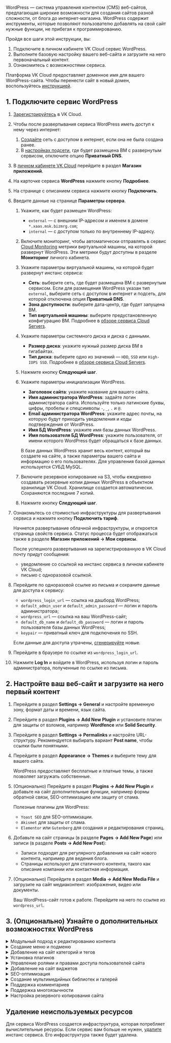 WordPress — система управления контентом (CMS) веб-сайтов, предлагающая широкие возможности для создания сайтов разной сложности, от блога до интернет-магазина. WordPress содержит инструменты, которые позволяют пользователю добавлять на свой сайт нужные функции, не прибегая к программированию.

Пройдя все шаги этой инструкции, вы:

1. Подключите в личном кабинете VK Cloud сервис WordPress.
1. Выполните базовую настройку вашего веб-сайта и загрузите на него первоначальный контент.
1. Ознакомитесь с возможностями сервиса.

<info>

Платформа VK Cloud предоставляет доменное имя для вашего WordPress-сайта. Чтобы перенести сайт в новый домен, воспользуйтесь [инструкцией](../wordpress-domain).

</info>

## 1. Подключите сервис WordPress

1. [Зарегистрируйтесь](/ru/intro/start/account-registration) в VK Cloud.
1. Чтобы после развертывания сервиса WordPress иметь доступ к нему через интернет:

    1. [Создайте](/ru/networks/vnet/service-management/net#sozdanie_seti) сеть с доступом в интернет, если она не была создана ранее.
    1. В [настройках подсети](/ru/networks/vnet/service-management/net#redaktirovanie_podseti), где будет размещена ВМ с развернутым сервисом, отключите опцию **Приватный DNS**.

1. В [личном кабинете VK Cloud](https://msk.cloud.vk.com/app) перейдите в раздел **Магазин приложений**.
1. На карточке сервиса **WordPress** нажмите кнопку **Подробнее**.
1. На странице с описанием сервиса нажмите кнопку **Подключить**.
1. Введите данные на странице **Параметры сервера**.

    1. Укажите, как будет размещен WordPress:

        - `external` — с внешним IP-адресом и именем в домене `*.xaas.msk.bizmrg.com`;
        - `internal` — с доступом только по внутреннему IP-адресу.

    1. Включите мониторинг, чтобы автоматически отправлять в сервис [Cloud Monitoring](/ru/monitoring-services/monitoring) метрики виртуальной машины, на которой развернут WordPress. Эти метрики будут доступны в разделе **Мониторинг** личного кабинета.
    1. Укажите параметры виртуальной машины, на которой будет развернут инстанс сервиса:

        - **Сеть**: выберите сеть, где будет размещена ВМ с развернутым сервисом. Если для размещения WordPress указан тип `external`, выберите сеть с доступом в интернет и подсеть, для которой отключена опция **Приватный DNS**.
        - **Зона доступности**: выберите дата-центр, где будет запущена ВМ.
        - **Тип виртуальной машины**: выберите предустановленную конфигурацию ВМ. Подробнее в [обзоре сервиса Cloud Servers](/ru/computing/iaas/concepts/about#flavors).

    1. Укажите параметры системного диска и диска с данными.

        - **Размер диска**: укажите нужный размер диска ВМ в гигабайтах.
        - **Тип диска**: выберите одно из значений — `HDD`, `SSD` или `High-IOPS SSD`. Подробнее в [обзоре сервиса Cloud Servers](/ru/computing/iaas/concepts/about#diski).

    1. Нажмите кнопку **Следующий шаг**.
    1. Укажите параметры инициализации WordPress.

        - **Заголовок сайта**: укажите название для вашего сайта.
        - **Имя администратора WordPress**: задайте логин администратора сайта. Используйте только латинские буквы, цифры, пробелы и спецсимволы `-`, `_`, `.` и `@`.
        - **Email администратора WordPress**: укажите адрес почты, на которую будут приходить уведомления и коды подтверждения от WordPress.
        - **Имя БД WordPress**: укажите имя базы данных WordPress.
        - **Имя пользователя БД WordPress**: укажите пользователя, от имени которого WordPress будет обращаться к базе данных.

        <info>

        В базе данных WordPress хранит весь контент, который вы создаете на сайте, а также параметры вашего сайта и информацию о его пользователях. Для управления базой данных используется СУБД MySQL.

        </info>

    1. Включите резервное копирование на S3, чтобы ежедневно создавать резервные копии данных WordPress в объектном хранилище VK Cloud. Хранилище создается автоматически. Сохраняются последние 7 копий.
    1. Нажмите кнопку **Следующий шаг**.

1. Ознакомьтесь со стоимостью инфраструктуры для развертывания сервиса и нажмите кнопку **Подключить тариф**.

    Начнется развертывание облачной инфраструктуры, и откроется страница свойств сервиса. Статус процесса будет отображаться также в разделе **Магазин приложений → Мои сервисы**.

    После успешного развертывания на зарегистрированную в VK Cloud почту придут сообщения:

    - уведомление со ссылкой на инстанс сервиса в личном кабинете VK Cloud;
    - письмо с одноразовой ссылкой.

1. Перейдите по одноразовой ссылке из письма и сохраните данные для доступа к сервису:

    - `wordpress_login_url` — ссылка на дашборд WordPress;
    - `default_admin_user` и `default_admin_password` — логин и пароль администратора;
    - `wordpress_url` — ссылка на ваш WordPress-сайт;
    - `default_db_name` и `default_db_password` — логин и пароль пользователя базы данных WordPress;
    - `keypair` — приватный ключ для подключения по SSH.

   <info>

   Если данные для доступа утрачены, [сгенерируйте](../../service-management/pr-instance-manage#update_access) новые.

   </info>

1. Перейдите в браузере по ссылке из `wordpress_login_url`.
1. Нажмите **Log In** и войдите в WordPress, используя логин и пароль администратора, полученные по ссылке из письма.

## 2. Настройте ваш веб-сайт и загрузите на него первый контент

1. Перейдите в раздел **Settings → General** и настройте временную зону, формат даты и времени, язык сайта.
1. Перейдите в раздел **Plugins → Add New Plugin** и установите плагин для защиты от взломов, например **Wordfence** или **Solid Security**.
1. Перейдите в раздел **Settings → Permalinks** и настройте URL-структуру. Рекомендуется выбирать вариант **Post name**, чтобы ссылки были понятными.
1. Перейдите в раздел **Appearance → Themes** и выберите тему для вашего сайта.

    <info>

    WordPress предоставляет бесплатные и платные темы, а также позволяет загружать собственные.

    </info>

2. (Опционально) Перейдите в раздел **Plugins → Add New Plugin** и добавьте на сайт дополнительные функции, например формы обратной связи, SEO-оптимизацию или защиту от спама.

    <info>

    Полезные плагины для WordPress:

    - `Yoast SEO` для SEO-оптимизации.
    - `Akismet` для защиты от спама.
    - `Elementor` или `Gutenberg` для создания и редактирования страниц.

    </info>

1. Добавьте на сайт страницы (в разделе **Pages → Add New Page**) или записи (в разделе **Posts → Add New Post**):

   - Записи подходят для регулярного добавления на сайт нового контента, например для ведения блога.
   - Страницы используют для статичного контента, такого как описание компании или контактная информация.

1. (Опционально) Перейдите в раздел **Media → Add New Media File** и загрузите на сайт медиаконтент: изображения, видео или документы.

    Ваш WordPress-сайт готов к работе. Перейдите на него по ссылке из `wordpress_url`.

## 3. (Опционально) Узнайте о дополнительных возможностях WordPress

<details>
  <summary>Модульный подход к редактированию контента</summary>

WordPress по умолчанию использует редактор Gutenberg, который позволяет создавать контент в виде блоков. Блоки — это отдельные элементы контента, такие как текст, изображения, видео, заголовки и т.д. Блоки можно добавлять на страницу как отдельный модуль, перемещать и настраивать.

Основные типы блоков:

- `Paragraph` — для добавления текста.
- `Image` — для вставки картинок.
- `Heading` — для структурирования текста с помощью заголовков разного уровня.
- `Gallery` — для добавления нескольких изображений.
- `Video` — для вставки видео из библиотеки или с помощью ссылки на YouTube.
- `Buttons` — для создания кнопок.

С редактором Gutenberg вы можете быстро создавать страницы и записи, не используя HTML или PHP.

</details>

<details>
  <summary>Создание меню и подменю</summary>

Меню и подменю используются для улучшения организации контента и навигации по сайту.

Чтобы создать меню:

1. Перейдите в раздел **Appearance → Menus**.
1. Создайте новое меню, добавив в него ссылки на страницы, записи, категории или внешние ссылки.
1. Укажите, где меню должно отображаться на сайте, например в шапке или подвале.

<info>

Возможность использования меню зависит от выбранной для сайта темы.

</info>

</details>

<details>
  <summary>Добавление на сайт категорий и тегов</summary>

Категории и теги помогают организовать контент, особенно на сайтах с регулярным добавлением новых записей, таких как блоги.

- Категории подходят для крупной сортировки записей. Например, для блога о кулинарии можно создать категории `Завтраки`, `Ужины`, `Десерты`.
- Теги используются для обозначения специфических тем внутри каждой записи. Например, для рецепта овсяной каши можно добавить теги `овсянка`, `веганский`, `быстро`.

Добавить или отредактировать категории и теги можно в разделах **Posts → Categories** и **Posts → Tags**.

</details>

<details>
  <summary>Установка плагинов</summary>

WordPress позволяет расширить функциональность вашего сайта путем установки плагинов.

Примеры плагинов:

- `Elementor` — визуальный конструктор страниц. Позволяет создавать страницы методом drag-and-drop, используя готовые блоки и шаблоны.
- `Contact Form 7` — простой плагин для создания контактных форм. Он позволяет легко добавить на сайт форму обратной связи.
- `WP Super Cache` — плагин для улучшения производительности сайта за счет кеширования страниц, что ускоряет их загрузку.
- `UpdraftPlus` — плагин для автоматического резервного копирования сайта, позволяет обеспечить сохранность данных в случае сбоев.
- `WooCommerce` — если вы планируете создать интернет-магазин, этот плагин добавит все необходимые функции для продаж: корзину, страницы продуктов, способы оплаты и доставки.

Установить новые плагины можно в разделе **Plugins → Add New Plugin**.

</details>

<details>
  <summary>Управление ролями и правами доступа пользователей сайта</summary>

WordPress поддерживает для пользователей сайта роли с разными уровнями доступа:

- `Administrator` имеет полный контроль над сайтом.
- `Editor` может управлять всеми записями, страницами, комментариями и медиафайлами.
- `Author` может создавать и публиковать свои записи.
- `Contributor` может создавать черновики записей, но не публиковать их.
- `Subscriber` может только читать контент и оставлять комментарии.

Эти роли можно настроить в разделе **Users → All users**.

Если вам нужен больший контроль над правами доступа, используйте плагин `User Role Editor`. Установить его можно в разделе **Plugins → Add New Plugin**.

</details>

<details>
  <summary>Добавление на сайт виджетов</summary>

Виджеты — небольшие модули, которые вы можете добавлять в боковые панели или подвал вашего сайта. Они предназначены для отображения различных элементов: последних записей, строки поиска, списка категорий, популярных записей.

Добавить виджеты можно в разделе **Appearance → Widgets**.

<info>

Возможность использования виджетов зависит от выбранной для сайта темы.

</info>

</details>

<details>
  <summary>SEO-оптимизация</summary>

Для улучшения видимости вашего сайта в поисковых системах вы можете использовать плагин `Yoast SEO`. Он позволяет:

- Оптимизировать страницы и записи сайта для поисковых систем с помощью ключевых слов.
- Генерировать XML-карты сайта для поисковых систем.
- Настраивать метатеги (заголовки, описания) для каждой страницы.

Установить плагин можно в разделе **Plugins → Add New Plugin**.

</details>

<details>
  <summary>Создание мультимедийных библиотек и галерей</summary>

В разделе **Media → Add New Media File** вы можете загружать изображения, видео и аудио. WordPress позволяет:

- Создавать папки в библиотеке загруженных медиафайлов с помощью дополнительных плагинов.
- Изменять размеры изображений непосредственно в WordPress.
- Использовать блок `Gallery` для создания фотоальбомов на страницах сайта.

</details>

<details>
  <summary>Поддержка комментариев</summary>

WordPress поддерживает систему комментариев. В разделе **General → Discussion** вы можете:

- Указать, кто может оставлять комментарии, например только зарегистрированные пользователи.
- Включить модерацию комментариев перед их публикацией.

Вы также можете включить защиту от спама с помощью плагина `Akismet`.

</details>

<details>
  <summary>Поддержка многоязычности</summary>

Для создания сайта, поддерживающего несколько языков, WordPress предлагает специализированные плагины:

- `Polylang` — бесплатный плагин, позволяющий переводить страницы, записи, категории и теги.
- `WPML` — платный плагин для создания многоязычных сайтов с более широкими возможностями.

</details>

<details>
  <summary>Настройка резервного копирования сайта</summary>

WordPress поддерживает плагин `UpdraftPlus`, позволяющий автоматически сохранять резервные копии сайта на Google Drive, Dropbox или другие облачные сервисы.

</details>

## Удаление неиспользуемых ресурсов

Для сервиса WordPress создается инфраструктура, которая потребляет вычислительные ресурсы. Если сервис вам больше не нужен, [удалите](/ru/applications-and-services/marketplace/service-management/pr-instance-manage#udalenie_instansa_servisa) инстанс сервиса. Его инфраструктура также будет удалена.
